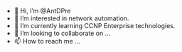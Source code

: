 - 👋 Hi, I’m @AntDPre
- 👀 I’m interested in network automation.
- 🌱 I’m currently learning CCNP Enterprise technologies. 
- 💞️ I’m looking to collaborate on ...
- 📫 How to reach me ...

<!---
AntDPre/AntDPre is a ✨ special ✨ repository because its `README.md` (this file) appears on your GitHub profile.
You can click the Preview link to take a look at your changes.
--->

